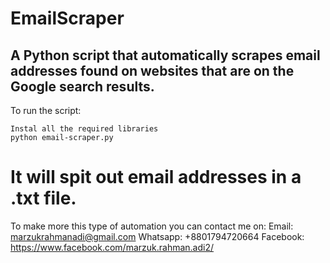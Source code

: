 # EmailScraper
## A Python script that automatically scrapes email addresses found on websites that are on the Google search results.

To run the script:
```
Instal all the required libraries
python email-scraper.py
```


# It will spit out email addresses in a .txt file.

To make more this type of automation you can contact me on:
Email: marzukrahmanadi@gmail.com
Whatsapp: +8801794720664
Facebook: https://www.facebook.com/marzuk.rahman.adi2/